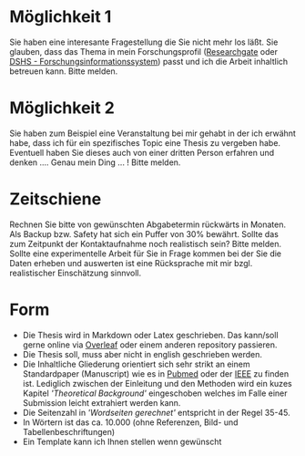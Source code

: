 # Möglichkeit 1
Sie haben eine interesante Fragestellung die Sie nicht mehr los läßt. Sie glauben, dass das Thema in mein Forschungsprofil ([Researchgate](https://www.researchgate.net/profile/Bjoern_Braunstein) oder [DSHS - Forschungsinformationssystem](https://fis.dshs-koeln.de/portal/de/persons/bjoern-braunstein(1be5c71d-3cc0-46c5-bf73-4b077e3c0cb2).html)) passt und ich die Arbeit inhaltlich betreuen kann. Bitte melden.

# Möglichkeit 2
Sie haben zum Beispiel eine Veranstaltung bei mir gehabt in der ich erwähnt habe, dass ich für ein spezifisches Topic eine Thesis zu vergeben habe. Eventuell haben Sie dieses auch von einer dritten Person erfahren und denken .... Genau mein Ding ... ! Bitte melden.

# Zeitschiene
Rechnen Sie bitte von gewünschten Abgabetermin rückwärts in Monaten. Als Backup bzw. Safety hat sich ein Puffer von 30% bewährt. Sollte das zum Zeitpunkt der Kontaktaufnahme noch realistisch sein?  Bitte melden.
Sollte eine experimentelle Arbeit für Sie in Frage kommen bei der Sie die Daten erheben und auswerten ist eine Rücksprache mit mir bzgl. realistischer Einschätzung sinnvoll. 

# Form
- Die Thesis wird in Markdown oder Latex geschrieben. Das kann/soll gerne online via [Overleaf](https://overleaf.com) oder einem anderen repository passieren.
- Die Thesis soll, muss aber nicht in english geschrieben werden.
- Die Inhaltliche Gliederung orientiert sich sehr strikt an einem Standardpaper (Manuscript) wie es in [Pubmed](http://pubmed.gov) oder der [IEEE](https://ieeexplore.ieee.org/Xplore/home.jsp) zu finden ist. Lediglich zwischen der Einleitung und den Methoden wird ein kuzes Kapitel _'Theoretical Background'_ eingeschoben welches im Falle einer Submission leicht extrahiert werden kann.
- Die Seitenzahl in _'Wordseiten gerechnet'_ entspricht in der Regel 35-45.
- In Wörtern ist das ca. 10.000 (ohne Referenzen, Bild- und Tabellenbeschriftungen)
- Ein Template kann ich Ihnen stellen wenn gewünscht
